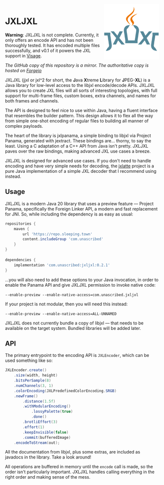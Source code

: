 <img src="logo.svg" align="right" width="180px" height="180px">

# JXLJXL
**Warning**: JXLJXL is not complete. Currently, it only offers an encode API and has not been
thoroughly tested. It has encoded multiple files successfully, and v0.1 of it powers the JXL support
in [Visage](https://visage.surgeplay.com).

*The GitHub copy of this repository is a mirror. The authoritative copy is hosted on [Forgejo](https://git.sleeping.town/unascribed/JXLJXL)*

JXLJXL (jjxl or jxl^2 for short, the **J**ava **X**treme **L**ibrary for **J**PEG-**XL**) is a Java
library for low-level access to the libjxl encode/decode APIs. JXLJXL allows you to create JXL
files will all sorts of interesting topologies, with full support for multi-frame files, custom
boxes, extra channels, and names for both frames and channels.

The API is designed to feel nice to use within Java, having a fluent interface that resembles the
builder pattern. This design allows it to flex all the way from simple one-shot encoding of regular
files to building all manner of complex payloads.

<!--The decode API is similarly capable of returning individual frames and returning extra channels, but
can just as easily also be used to decode bog-standard fully-composited RGBA images.-->

The heart of the library is jxlpanama, a simple binding to libjxl via Project Panama, generated with
jextract. These bindings are… thorny, to say the least. Using a C adaptation of a C++ API from Java
isn't pretty. JXLJXL paves over the raw bindings, making advanced JXL use cases a breeze.

JXLJXL is designed for advanced use cases. If you don't need to handle encoding and have very simple
needs for decoding, the [jxlatte](https://github.com/Traneptora/jxlatte) project is a pure Java
implementation of a simple JXL decoder that I recommend using instead.

## Usage

JXLJXL is a modern Java 20 library that uses a preview feature — Project Panama, specifically the
Foreign Linker API, a modern and fast replacement for JNI. So, while including the dependency is as
easy as usual:

```gradle
repositories {
	maven {
		url 'https://repo.sleeping.town'
		content.includeGroup 'com.unascribed'
	}
}

dependencies {
	implementation 'com.unascribed:jxljxl:0.2.1'
}
```

…you will also need to add these options to your Java invocation, in order to enable the Panama API
and give JXLJXL permission to invoke native code:

`--enable-preview --enable-native-access=com.unascribed.jxljxl`

If your project is not modular, then you will need this instead:

`--enable-preview --enable-native-access=ALL-UNNAMED`

JXLJXL does not currently bundle a copy of libjxl — that needs to be available on the target system.
Bundled libraries will be added later.

## API

The primary entrypoint to the encoding API is `JXLEncoder`, which can be used something like so:

```java
JXLEncoder.create()
	.size(width, height)
	.bitsPerSample(8)
	.numChannels(3, 1)
	.colorEncoding(JXLPredefinedColorEncoding.SRGB)
	.newFrame()
		.distance(1.5f)
		.withModularEncoding()
			.lossyPalette(true)
			.done()
		.brotliEffort(3)
		.effort(1)
		.keepInvisible(false)
		.commit(bufferedImage)
	.encodeToStream(out);
```

All the documentation from libjxl, plus some extras, are included as javadocs in the library. Take
a look around!

All operations are buffered in memory until the `encode` call is made, so the order isn't
particularly important. JXLJXL handles calling everything in the right order and making sense of the
mess.
